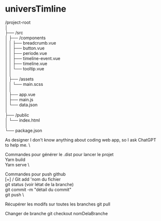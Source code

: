 # universTimline
  
/project-root  
│  
├── /src  
│   ├── /components  
│   │   ├── breadcrumb.vue  
│   │   ├── button.vue  
│   │   ├── periode.vue  
│   │   ├── timeline-event.vue  
│   │   ├── timeline.vue  
│   │   └── tooltip.vue  
│   │  
│   ├── /assets  
│   │   └── main.scss  
│   │  
│   ├── app.vue  
│   ├── main.js  
│   └── data.json  
│  
├── /public  
│   └── index.html  
│  
└── package.json  
  
  
As designer I don't know anything about coding web app, so I ask ChatGPT to help me. \

Commandes pour générer le .dist pour lancer le projet \
    Yarn build \
    Yarn serve \

Commandes pour push github \
    [+] / Git add 'nom du fichier \
    git status (voir létat de la branche) \
    git commit -m "détail du commit" \
    git push \

Récupérer les modifs sur toutes les branches
    git pull

Changer de branche
    git checkout nomDelaBranche